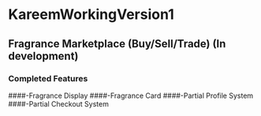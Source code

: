 # KareemWorkingVersion1

## Fragrance Marketplace (Buy/Sell/Trade) (In development)
### Completed Features
####-Fragrance Display
####-Fragrance Card
####-Partial Profile System
####-Partial Checkout System
